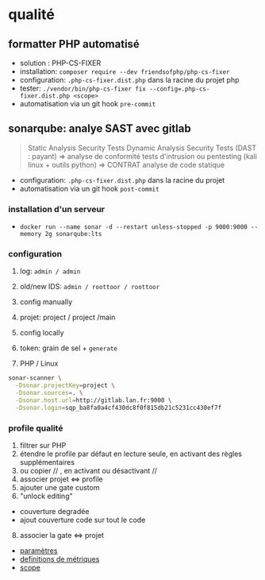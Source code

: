 # qualité

## formatter PHP automatisé

* solution : PHP-CS-FIXER
* installation: `composer require --dev friendsofphp/php-cs-fixer`
* configuration: `.php-cs-fixer.dist.php` dans la racine du projet php
* tester: `./vendor/bin/php-cs-fixer fix --config=.php-cs-fixer.dist.php <scope>`
* automatisation via un git hook `pre-commit`

## sonarqube: analye SAST avec gitlab

> Static Analysis Security Tests
> Dynamic Analysis Security Tests (DAST : payant) => analyse de conformité
> tests d'intrusion ou pentesting (kali linux + outils python) => CONTRAT
> analyse de code statique 

* configuration: `.php-cs-fixer.dist.php` dans la racine du projet
* automatisation via un git hook `post-commit`

### installation d'un serveur

* `docker run --name sonar -d --restart unless-stopped -p 9000:9000 --memory 2g sonarqube:lts`

### configuration

1. log: `admin / admin`

2. old/new IDS: `admin / roottoor / roottoor`
3. config manually
4. projet: project / project /main
5. config locally
6. token: grain de sel + `generate`
7. PHP / Linux

```bash
sonar-scanner \
  -Dsonar.projectKey=project \
  -Dsonar.sources=. \
  -Dsonar.host.url=http://gitlab.lan.fr:9000 \
  -Dsonar.login=sqp_ba8fa0a4cf430dc8f0f815db21c5231cc430ef7f
```

### profile qualité


1. filtrer sur PHP
2. étendre le profile par défaut en lecture seule, en activant des règles supplémentaires 
3. ou copier // , en activant ou désactivant //
5. associer projet <=> profile
6. ajouter une gate custom
7. "unlock editing"
  + couverture degradée 
  + ajout couverture code sur tout le code
8. associer la gate <=> projet

* [paramètres](https://docs.sonarsource.com/sonarqube-server/latest/analyzing-source-code/analysis-parameters/)
* [definitions de métriques](https://docs.sonarsource.com/sonarqube-server/9.8/user-guide/metric-definitions/#quality-gates)
* [scope](https://docs.sonarsource.com/sonarqube-server/8.9/project-administration/narrowing-the-focus/)
